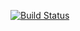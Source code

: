 [![Build Status](https://travis-ci.org/azam-a/iPropSQ.svg?branch=master)](https://travis-ci.org/azam-a/iPropSQ)
